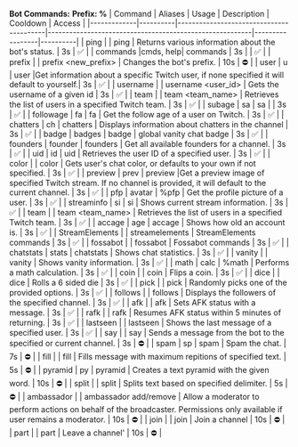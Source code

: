 **Bot Commands:**
**Prefix: %**
| Command     | Aliases  | Usage                                   | Description                                             | Cooldown        | Access   |
|-------------|----------|-----------------------------------------|---------------------------------------------------------|-----------------|----------|
| ping        |          |        ping                             | Returns various information about the bot's status.     |      3s           |   ✅      |
| commands    |cmds, help|       commands                          |                                         3s                |                 |      ✅    |
| prefix      |          | prefix <new_prefix>                      |        Changes the bot's prefix.                                                 |     10s            |     ⛔     |
| user           |     u     |             user <username>                            |Get information about a specific Twitch user, if none specified it will default to yourself.|   3s              |    ✅      |
| username          |         |         username <user_id>             |          Gets the username of a given id                          |         3s        |     ✅     |
| team          |          |             team <team_name>          |                Retrieves the list of users in a specified Twitch team.         |      3s           |    ✅      |
| subage          |     sa     |          sa <username> <channel>                               |                                                         |       3s          |    ✅     |
| followage        |   fa     |        fa <username> <channel>                                |          Get the follow age of a user on Twitch.                   |       3s          |    ✅      |
| chatters       |    ch    |          chatters <username>                   |                Displays information about chatters in the channel                    |      3s           |    ✅      |
| badge          |   badges     |         badge <username>                |                 global vanity chat badge                            |    3s             |   ✅       |
| founders          |   founder    |           founders <channel>                   |             Get all available founders for a channel.                       |      3s           |     ✅     |
| uid           |     id     |        uid <user>                                 |    Retrieves the user ID of a specified user.    |       3s          |     ✅     |
| color           |          |      color <username>                                   |        Gets user's chat color, or defaults to your own if not specified.                                                 |    3s             |   ✅       |
| preview    |     prev     |          preview <channel>    |Get a preview image of specified Twitch stream. If no channel is provided, it will default to the current channel.         |        3s         |    ✅      |
| pfp           |   avatar       |          %pfp <username>                               |      Get the profile picture of a user.           |      3s           |   ✅       |
| streaminfo      |   si     |    si <channel>                          |         Shows current stream information.             |       3s          |    ✅      |
| team         |          |             team <team_name>                            |                 Retrieves the list of users in a specified Twitch team.                                        |     3s            |    ✅      |
| accage          |  age       |        accage <username>                         |                 Shows how old an account is.                                        |      3s           |     ✅     |
| StreamElements         |          |     streamelements <channel>                                    |           StreamElements commands                   |     3s            |     ✅     |
| fossabot          |          |           fossabot <channel>                             |              Fossabot commands                                           |      3s           |     ✅     |
| chatstats          |   stats     |       chatstats <channel>                            |             Shows chat statistics.                                            |        3s         |     ✅     |
| vanity       |          |          vanity <username>           |             Shows vanity information.                                    |     3s            |    ✅      |
| math          |  calc        |        %math <expression>                          |              Performs a math calculation.                   |          3s       |       ✅   |
| coin          |          |                  coin                       |                 Flips a coin.                                |        3s         |    ✅      |
| dice          |          |              dice                       |            Rolls a 6 sided die              |     3s            |    ✅      |
| pick          |          |          pick <word1> <word2>                         |             Randomly picks one of the provided options.                    |      3s           |      ✅    |
| follows          |          |           follows <channel>             |                Displays the followers of the specified channel.                   |     3s            |   ✅       |
|  afk     |          |          afk <message>                          |                    Sets AFK status with a message.                     |        3s         |    ✅      |
|  rafk     |          |         rafk                        |                Resumes AFK status within 5 minutes of returning.         |        3s         |      ✅    |
|  lastseen |          |      lastseen <username>                        |                Shows the last message of a specified user.                         |         3s        |     ✅     |
|    say      |          |           say <message>             |      Sends a message from the bot to the specified or current channel.        |        3s         |    ⛔      |
|   spam     |     sp     |     spam <count> <message>          |             Spam the chat.                                |       7s         |     ⛔     |
|    fill    |          |       fill <message to fill>       |       Fills message with maximum repitions of specified text.                    |        5s         |    ⛔      |
|    pyramid      |   py       |    pyramid <text>                   |      Creates a text pyramid with the given word.               |     10s          |     ⛔     |
|    split      |          |     split <text> <delimiter>         |          Splits text based on specified delimiter.                     |     5s            |    ⛔      |
|   ambassador      |          |      ambassador add/remove <username>              | Allow a moderator to perform actions on behalf of the broadcaster. Permissions only available if user remains a moderator. |      10s           |   ⛔       |
|    join    |          |       join <channel>                          |                Join a channel                     |        10s         |     ⛔     |
|   part       |          |      part <channel>                       |              Leave a channel'                           |        10s         |     ⛔    |
